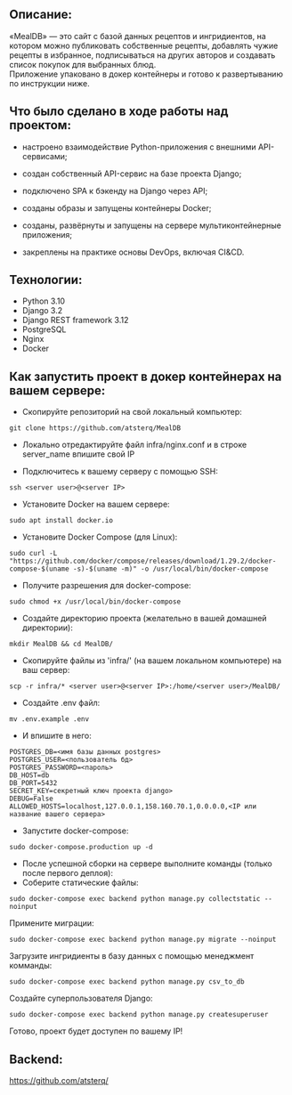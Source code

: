## Описание:
«MealDB» — это сайт с базой данных рецептов и ингридиентов, на котором можно публиковать собственные рецепты, добавлять чужие рецепты в избранное, подписываться на других авторов и создавать список покупок для выбранных блюд.  
Приложение упаковано в докер контейнеры и готово к развертыванию по инструкции ниже.

## Что было сделано в ходе работы над проектом:  
- настроено взаимодействие Python-приложения с внешними API-сервисами;  

- создан собственный API-сервис на базе проекта Django;  

- подключено SPA к бэкенду на Django через API;  

- созданы образы и запущены контейнеры Docker;  

- созданы, развёрнуты и запущены на сервере мультиконтейнерные приложения;  

- закреплены на практике основы DevOps, включая CI&CD.

## Технологии:
- Python 3.10
- Django 3.2
- Django REST framework 3.12
- PostgreSQL
- Nginx
- Docker

## Как запустить проект в докер контейнерах на вашем сервере:

- Скопируйте репозиторий на свой локальный компьютер:

```
git clone https://github.com/atsterq/MealDB
```

- Локально отредактируйте файл infra/nginx.conf и в строке server_name впишите свой IP

- Подключитесь к вашему серверу с помощью SSH:
```
ssh <server user>@<server IP>
```

- Установите Docker на вашем сервере:
```
sudo apt install docker.io
```

- Установите Docker Compose (для Linux):
```
sudo curl -L "https://github.com/docker/compose/releases/download/1.29.2/docker-compose-$(uname -s)-$(uname -m)" -o /usr/local/bin/docker-compose
```

- Получите разрешения для docker-compose:
```
sudo chmod +x /usr/local/bin/docker-compose
```

- Создайте директорию проекта (желательно в вашей домашней директории):
```
mkdir MealDB && cd MealDB/
```

- Скопируйте файлы из 'infra/' (на вашем локальном компьютере) на ваш сервер:
```
scp -r infra/* <server user>@<server IP>:/home/<server user>/MealDB/
```

- Cоздайте .env файл:
```
mv .env.example .env
```

- И впишите в него:
```
POSTGRES_DB=<имя базы данных postgres>
POSTGRES_USER=<пользователь бд>
POSTGRES_PASSWORD=<пароль>
DB_HOST=db
DB_PORT=5432
SECRET_KEY=секретный ключ проекта django>
DEBUG=False
ALLOWED_HOSTS=localhost,127.0.0.1,158.160.70.1,0.0.0.0,<IP или название вашего сервера>
```

- Запустите docker-compose:
```
sudo docker-compose.production up -d
```

- После успешной сборки на сервере выполните команды (только после первого деплоя):
- Соберите статические файлы:

```
sudo docker-compose exec backend python manage.py collectstatic --noinput
```
Примените миграции:
```
sudo docker-compose exec backend python manage.py migrate --noinput
```
Загрузите ингридиенты в базу данных c помощью менеджмент комманды:
```
sudo docker-compose exec backend python manage.py csv_to_db
```
Создайте суперпользователя Django:
```
sudo docker-compose exec backend python manage.py createsuperuser
```
Готово, проект будет доступен по вашему IP!

## Backend:
https://github.com/atsterq/
